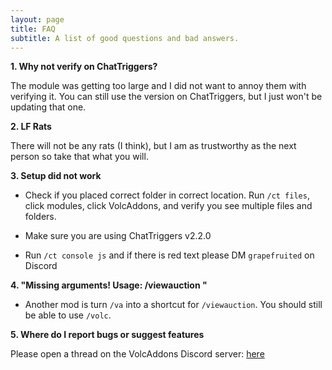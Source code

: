 ```yaml
---
layout: page
title: FAQ
subtitle: A list of good questions and bad answers.
---
```


**1. Why not verify on ChatTriggers?**

The module was getting too large and I did not want to annoy them with verifying it. You can still use the version on ChatTriggers, but I just won't be updating that one.


**2. LF Rats**

There will not be any rats (I think), but I am as trustworthy as the next person so take that what you will.


**3. Setup did not work**

- Check if you placed correct folder in correct location. Run `/ct files`, click modules, click VolcAddons, and verify you see multiple files and folders.

- Make sure you are using ChatTriggers v2.2.0

- Run `/ct console js` and if there is red text please DM `grapefruited` on Discord


**4. "Missing arguments! Usage: /viewauction <auction id>"**

- Another mod is turn `/va` into a shortcut for `/viewauction`. You should still be able to use `/volc`.


**5. Where do I report bugs or suggest features**

Please open a thread on the VolcAddons Discord server: [here](https://discord.gg/ftxB4kG2tw)